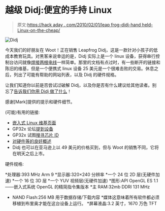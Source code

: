 # 越级 Didj:便宜的手持 Linux

> 原文:[https://hack aday . com/2010/02/01/leap frog-didj-hand held-Linux-on-the-cheap/](https://hackaday.com/2010/02/01/leapfrog-didj-handheld-linux-on-the-cheap/)

![](../Images/aba53f41dd03ebf9a88d7fd166c99142.png "Didj")

今天我们的好朋友在 Woot！正在销售 Leapfrog Didj，这是一款针对小孩子的低成本教育玩具。对黑客来说幸运的是，Didj 实际上是一个 linux 设备，获得串行控制台访问就像[焊接两根电线](http://elinux.org/Didj_Serial_Console)一样简单。那里的文档有点过时，有一些断开的链接和陈旧的维基，但是一个便携式 linux 设备 25 美元是一个很难击败的交易。休息之后，列出了可能有帮助的网站列表，以及 Didj 的硬件规格。

让我们知道你以前是否尝试过破解 Didj，以及你是否有什么建议给其他读者。别忘了[告诉我们你用 Didj 做了什么](http://hackaday.com/contact-hack-a-day/)！

感谢[Mark]提供的提示和硬件细节。

(可能)有用的链接:

*   [嵌入式 Linux 维基页面](http://elinux.org/Didj)
*   GP32x 论坛[提到设备](http://www.gp32x.com/board/index.php?/topic/43700-leapfrog-didj-homebrew/page__st__75)
*   GP32x 试图[搜寻芯片 ID](http://www.gp32x.com/board/index.php?/topic/49903-interesting-discovery-chip-id/)
*   [对硬件等的良好概述](http://blogs.distant-earth.com/wp/?p=64)
*   Didj 也可以在亚马逊上以 49 美元的价格买到，但与 Woot 的销售不同，它将在明天之后上市。

硬件规格:

*处理器:393 MHz Arm 9
*显示器:320×240 分辨率
*一个 24 位 2D 层(无硬件加速)
*一个 16 位 3D 层
*一个 YUV 视频层(无硬件加速)
*图形:API OpenGL ES 1.1——嵌入式系统 OpenGL 的精简指令集版本
*主 RAM:32mb DDRI 131 MHz
* NAND Flash:256 MB 用于数据存储/下载内容
*媒体这意味着所有软件都必须移植到布里奥才能在这台设备上运行。
*屏幕液晶:3.2 英寸，1670 万色 TFT